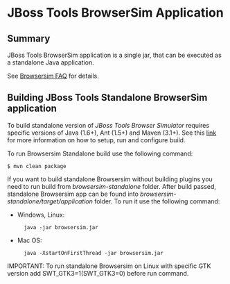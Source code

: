 # JBoss Tools BrowserSim Application 

## Summary

JBoss Tools BrowserSim application is a single jar, that can be executed as a standalone Java application.

See [Browsersim FAQ](http://tools.jboss.org/documentation/faq/browsersim.html) for details.

## Building JBoss Tools Standalone BrowserSim application

To build standalone version of _JBoss Tools Browser Simulator_ requires specific versions of Java (1.6+), Ant (1.5+) and Maven (3.1+). See this [link](https://github.com/jbosstools/jbosstools-devdoc/blob/master/building/readme.md) for more information on how to setup, run and configure build.

To run Browsersim Standalone build use the following command:

    $ mvn clean package

If you want to build standalone Browsersim without building plugins you need to run build from _browsersim-standalone_ folder.
After build passed, standalone Browsersim app can be found into _browsersim-standalone/target/application_ folder. To run it use the following command:
* Windows, Linux:

        java -jar browsersim.jar
		
* Mac OS:

        java -XstartOnFirstThread -jar browsersim.jar

IMPORTANT: To run standalone Browsersim on Linux with specific GTK version add SWT\_GTK3=1(SWT\_GTK3=0) before run command.